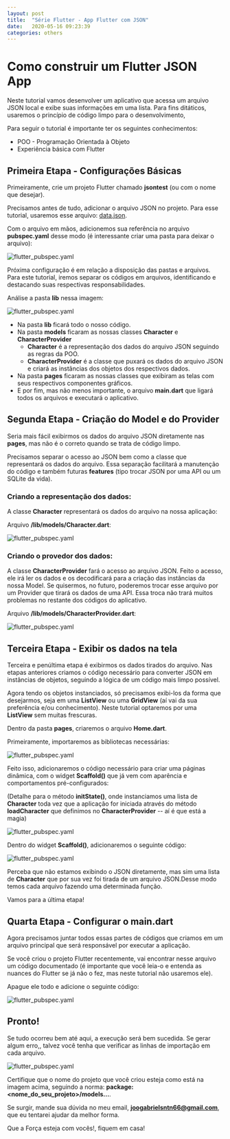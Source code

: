 ```yaml
---
layout: post
title:  "Série Flutter - App Flutter com JSON"
date:   2020-05-16 09:23:39
categories: others
---
```


# Como construir um Flutter JSON App

Neste tutorial vamos desenvolver um aplicativo que acessa um arquivo JSON local e exibe suas informações em uma lista. Para fins ditáticos, usaremos o princípio de código limpo para o desenvolvimento, 

Para seguir o tutorial é importante ter os seguintes conhecimentos:

* POO - Programação Orientada à Objeto
* Experiência básica com Flutter

## Primeira Etapa - Configurações Básicas

Primeiramente, crie um projeto Flutter chamado **jsontest** (ou com o nome que desejar).

Precisamos antes de tudo, adicionar o arquivo JSON no projeto. Para esse tutorial, usaremos esse arquivo: [data.json](/assets/data.json).

Com o arquivo em mãos, adicionemos sua referência no arquivo **pubspec.yaml** desse modo (é interessante criar uma pasta para deixar o arquivo): 

![flutter_pubspec.yaml](/assets/image_pubspec_flutter.PNG)

Próxima configuração é em relação a disposição das pastas e arquivos. Para este tutorial, iremos separar os códigos em arquivos, identificando e destacando suas respectivas responsabilidades.

Análise a pasta **lib** nessa imagem:

![flutter_pubspec.yaml](/assets/image_directory_flutter.PNG)

* Na pasta **lib** ficará todo o nosso código.
* Na pasta **models** ficaram as nossas classes **Character** e **CharacterProvider**
    * **Character** é a representação dos dados do arquivo JSON seguindo as regras da POO.
    * **CharacterProvider** é a classe que puxará os dados do arquivo JSON e criará as instâncias dos objetos dos respectivos dados.
* Na pasta **pages** ficaram as nossas classes que exibiram as telas com seus respectivos componentes gráficos.
* E por fim, mas não menos importante, o arquivo **main.dart** que ligará todos os arquivos e executará o aplicativo.

## Segunda Etapa - Criação do Model e do Provider

Seria mais fácil exibirmos os dados do arquivo JSON diretamente nas **pages**, mas não é o correto quando se trata de código limpo. 

Precisamos separar o acesso ao JSON bem como a classe que representará os dados do arquivo. Essa separação facilitará a manutenção do código e também futuras **features** (tipo trocar JSON por uma API ou um SQLite da vida).

### Criando a representação dos dados:

A classe **Character** representará os dados do arquivo na nossa aplicação:

Arquivo **/lib/models/Character.dart**:

![flutter_pubspec.yaml](/assets/image_character_flutter.PNG)

### Criando o provedor dos dados:

A classe **CharacterProvider** fará o acesso ao arquivo JSON. Feito o acesso, ele irá ler os dados e os decodificará para a criação das instâncias da nossa Model. Se quisermos, no futuro, poderemos trocar esse arquivo por um Provider que tirará os dados de uma API. Essa troca não trará muitos problemas no restante dos códigos do aplicativo.

Arquivo **/lib/models/CharacterProvider.dart**:

![flutter_pubspec.yaml](/assets/image_provider_flutter.PNG)

## Terceira Etapa - Exibir os dados na tela

Terceira e penúltima etapa é exibirmos os dados tirados do arquivo. Nas etapas anteriores criamos o código necessário para converter JSON em instâncias de objetos, seguindo a lógica de um código mais limpo possível.

Agora tendo os objetos instanciados, só precisamos exibi-los da forma que desejarmos, seja em uma **ListView** ou uma **GridView** (aí vai da sua preferência e/ou conhecimento). Neste tutorial optaremos por uma **ListView** sem muitas frescuras.

Dentro da pasta **pages**, criaremos o arquivo **Home.dart**.

Primeiramente, importaremos as bibliotecas necessárias: 

![flutter_pubspec.yaml](/assets/image_dependency_flutter.PNG)

Feito isso, adicionaremos o código necessário para criar uma páginas dinâmica, com o widget **Scaffold()** que já vem com aparência e comportamentos pré-configurados:

(Detalhe para o método **initState()**, onde instanciamos uma lista de **Character** toda vez que a aplicação for iniciada através do método **loadCharacter** que definimos no **CharacterProvider** -- aí é que está a magia)

![flutter_pubspec.yaml](/assets/image_homepage_flutter.PNG)

Dentro do widget **Scaffold()**, adicionaremos o seguinte código:

![flutter_pubspec.yaml](/assets/image_scaffold_flutter.PNG)

Perceba que não estamos exibindo o JSON diretamente, mas sim uma lista de **Character** que por sua vez foi tirada de um arquivo JSON.Desse modo temos cada arquivo fazendo uma determinada função.

Vamos para a última etapa!

## Quarta Etapa - Configurar o **main.dart**

Agora precisamos juntar todos essas partes de códigos que criamos em um arquivo principal que será responsável por executar a aplicação.

Se você criou o projeto Flutter recentemente, vai encontrar nesse arquivo um código documentado (é importante que você leia-o e entenda as nuances do Flutter se já não o fez, mas neste tutorial não usaremos ele).

Apague ele todo e adicione o seguinte código:

![flutter_pubspec.yaml](/assets/image_main_flutter.PNG)

## Pronto!

Se tudo ocorreu bem até aqui, a execução será bem sucedida. Se gerar algum erro,, talvez você tenha que verificar as linhas de importação em cada arquivo.

![flutter_pubspec.yaml](/assets/image_dependency_flutter.PNG)

Certifique que o nome do projeto que você criou esteja como está na imagem acima, seguindo a norma: **package:<nome_do_seu_projeto>/models...**.

Se surgir, mande sua dúvida no meu email, **joogabrielsntn66@gmail.com**, que eu tentarei ajudar da melhor forma.

Que a Força esteja com vocês!, fiquem em casa!
